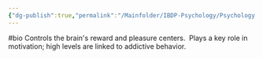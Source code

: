 ```yaml
---
{"dg-publish":true,"permalink":"/Mainfolder/IBDP-Psychology/Psychology Revision/Concepts/Dopamine/"}
---
```


#bio 
Controls the brain's reward and pleasure centers.  Plays a key role in motivation; high levels are linked to addictive behavior.